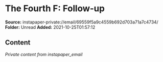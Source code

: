 # The Fourth F: Follow-up

**Source:** instapaper-private://email/69559f5a9c4559b692d703a71a7c4734/
**Folder:** Unread
**Added:** 2021-10-25T01:57:12




## Content
*Private content from instapaper_email*
